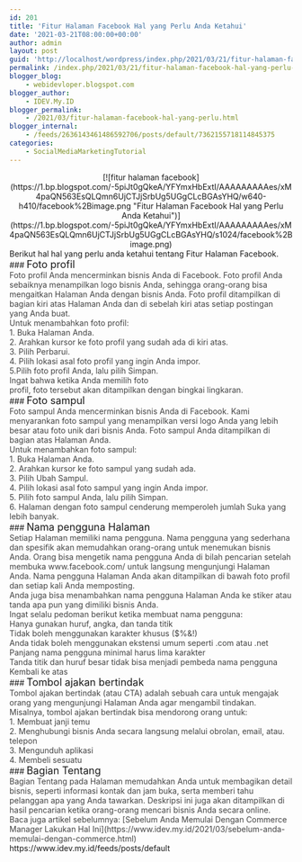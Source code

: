 ```yaml
---
id: 201
title: 'Fitur Halaman Facebook Hal yang Perlu Anda Ketahui'
date: '2021-03-21T08:00:00+00:00'
author: admin
layout: post
guid: 'http://localhost/wordpress/index.php/2021/03/21/fitur-halaman-facebook-hal-yang-perlu-anda-ketahui/'
permalink: /index.php/2021/03/21/fitur-halaman-facebook-hal-yang-perlu-anda-ketahui/
blogger_blog:
    - webidevloper.blogspot.com
blogger_author:
    - IDEV.My.ID
blogger_permalink:
    - /2021/03/fitur-halaman-facebook-hal-yang-perlu.html
blogger_internal:
    - /feeds/2636143461486592706/posts/default/7362155718114845375
categories:
    - SocialMediaMarketingTutorial
---
```


<div style="clear: both; text-align: center;">[![fitur halaman facebook](https://1.bp.blogspot.com/-5piJt0gQkeA/YFYmxHbExtI/AAAAAAAAAes/xM4paQN563EsQLQmn6UjCTJjSrbUg5UGgCLcBGAsYHQ/w640-h410/facebook%2Bimage.png "Fitur Halaman Facebook Hal yang Perlu Anda Ketahui")](https://1.bp.blogspot.com/-5piJt0gQkeA/YFYmxHbExtI/AAAAAAAAAes/xM4paQN563EsQLQmn6UjCTJjSrbUg5UGgCLcBGAsYHQ/s1024/facebook%2Bimage.png)</div><div></div>Berikut hal hal yang perlu anda ketahui tentang Fitur Halaman Facebook.

<div><div></div>### <span style="font-size: large;">Foto profil</span>

<div></div><div><span style="color: #444444;">Foto profil Anda mencerminkan bisnis Anda di Facebook. Foto profil Anda sebaiknya menampilkan logo bisnis Anda, sehingga orang-orang bisa mengaitkan Halaman Anda dengan bisnis Anda. Foto profil ditampilkan di bagian kiri atas Halaman Anda dan di sebelah kiri atas setiap postingan yang Anda buat.</span></div><div><span style="color: #444444;">  
</span></div><div><span style="color: #444444;">Untuk menambahkan foto profil:</span></div><div> </div></div><div style="text-align: left;"><div style="text-align: left;"><span style="color: #444444;"> 1. Buka Halaman Anda.</span></div></div><div style="text-align: left;"><div style="text-align: left;"><span style="color: #444444;"> 2. Arahkan kursor ke foto profil yang sudah ada di kiri atas.</span> </div></div><div style="text-align: left;"><div style="text-align: left;"><span style="color: #444444;"> 3. Pilih Perbarui.</span></div></div><div style="text-align: left;"><div style="text-align: left;"><span style="color: #444444;"> 4. Pilih lokasi asal foto profil yang ingin Anda impor.</span></div></div><span style="color: #444444;"> 5.Pilih foto profil Anda, lalu pilih Simpan.</span>

<div style="text-align: left;"><div><span style="color: #444444;"> </span></div></div><div><div><span style="color: #444444;">Ingat bahwa ketika Anda memilih foto</span></div><div style="text-align: left;"><span style="color: #444444;">profil, foto tersebut akan ditampilkan dengan bingkai lingkaran.</span></div></div><div style="text-align: left;"><span style="color: #444444;">  
</span></div><div style="text-align: left;"><span style="color: #444444;">  
</span></div><div style="text-align: left;"><span>### <span><span style="font-size: large;">Foto sampul</span></span>

<div style="color: #444444;"></div><div style="color: #444444;">Foto sampul Anda mencerminkan bisnis Anda di Facebook. Kami menyarankan foto sampul yang menampilkan versi logo Anda yang lebih besar atau foto unik dari bisnis Anda. Foto sampul Anda ditampilkan di bagian atas Halaman Anda.</div><div style="color: #444444;"></div><div style="color: #444444;">Untuk menambahkan foto sampul:</div><div style="color: #444444;"></div><div style="color: #444444;">1. Buka Halaman Anda.</div><div style="color: #444444;">2. Arahkan kursor ke foto sampul yang sudah ada.</div><div style="color: #444444;">3. Pilih Ubah Sampul.</div><div style="color: #444444;">4. Pilih lokasi asal foto sampul yang ingin Anda impor.</div><div style="color: #444444;">5. Pilih foto sampul Anda, lalu pilih Simpan.</div><div style="color: #444444;">6. Halaman dengan foto sampul cenderung memperoleh jumlah Suka yang lebih banyak.</div></span></div><div></div><div></div>
### <span style="font-size: large;">Nama pengguna Halaman</span>

<div><div style="color: #444444;"></div><div style="color: #444444;">Setiap Halaman memiliki nama pengguna. Nama pengguna yang sederhana dan spesifik akan memudahkan orang-orang untuk menemukan bisnis Anda. Orang bisa mengetik nama pengguna Anda di bilah pencarian setelah membuka www.facebook.com/ untuk langsung mengunjungi Halaman Anda. Nama pengguna Halaman Anda akan ditampilkan di bawah foto profil dan setiap kali Anda memposting.</div><div style="color: #444444;"></div><div style="color: #444444;">Anda juga bisa menambahkan nama pengguna Halaman Anda ke stiker atau tanda apa pun yang dimiliki bisnis Anda.</div><div style="color: #444444;"></div><div style="color: #444444;">Ingat selalu pedoman berikut ketika membuat nama pengguna:</div><div style="color: #444444;"></div><div style="color: #444444;">Hanya gunakan huruf, angka, dan tanda titik</div><div style="color: #444444;">Tidak boleh menggunakan karakter khusus ($%&amp;!)</div><div style="color: #444444;">Anda tidak boleh menggunakan ekstensi umum seperti .com atau .net</div><div style="color: #444444;">Panjang nama pengguna minimal harus lima karakter</div><div style="color: #444444;">Tanda titik dan huruf besar tidak bisa menjadi pembeda nama pengguna</div><div style="color: #444444;">Kembali ke atas</div></div><div style="color: #444444;"></div><div style="color: #444444;"></div><div>### <span style="font-size: large;">Tombol ajakan bertindak</span>

<div><span style="color: #444444;">  
</span></div><div><span style="color: #444444;">Tombol ajakan bertindak (atau CTA) adalah sebuah cara untuk mengajak orang yang mengunjungi Halaman Anda agar mengambil tindakan.</span></div><div><span style="color: #444444;">  
</span></div><div><span style="color: #444444;">Misalnya, tombol ajakan bertindak bisa mendorong orang untuk:</span></div><div><span style="color: #444444;">  
</span></div><div><span style="color: #444444;"> 1. Membuat janji temu</span></div><div><span style="color: #444444;"> 2. Menghubungi bisnis Anda secara langsung melalui obrolan, email, atau. telepon</span></div><div><span style="color: #444444;"> 3. Mengunduh aplikasi</span></div><div><span style="color: #444444;"> 4. Membeli sesuatu</span></div></div><div><span style="color: #444444;">  
</span></div><div><span style="color: #444444;">  
</span></div><div><span>### <span style="font-size: large;">Bagian Tentang</span>

<div style="color: #444444;"></div><div style="color: #444444;">Bagian Tentang pada Halaman memudahkan Anda untuk membagikan detail bisnis, seperti informasi kontak dan jam buka, serta memberi tahu pelanggan apa yang Anda tawarkan. Deskripsi ini juga akan ditampilkan di hasil pencarian ketika orang-orang mencari bisnis Anda secara online.</div><div style="color: #444444;"></div><div style="color: #444444;">Baca juga artikel sebelumnya: [Sebelum Anda Memulai Dengan Commerce Manager Lakukan Hal Ini](https://www.idev.my.id/2021/03/sebelum-anda-memulai-dengan-commerce.html)</div></span></div><div>https://www.idev.my.id/feeds/posts/default</div>